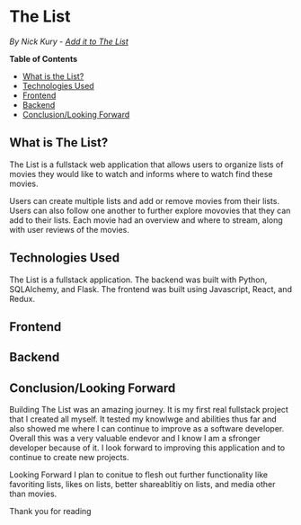 # The List
*By Nick Kury - [Add it to The List](https://the-list-app.herokuapp.com/)*

**Table of Contents**
* [What is the List?](#what-is-the-list)
* [Technologies Used](#technologies-used)
* [Frontend](#frontend)
* [Backend](#backend)
* [Conclusion/Looking Forward](#conclusion/looking-forward)

## What is The List?
The List is a fullstack web application that allows users to organize lists of movies they would like to watch and informs where to watch find these movies. 

Users can create multiple lists and add or remove movies from their lists.  Users can also follow one another to further explore movovies that they can add to their lists.  Each movie had an overview and where to stream, along with user reviews of the movies.  

## Technologies Used
The List is a fullstack application.  The backend was built with Python, SQLAlchemy, and Flask. The frontend was built using Javascript, React, and Redux. 

## Frontend

## Backend

## Conclusion/Looking Forward
Building The List was an amazing journey.  It is my first real fullstack project that I created all myself.  It tested my knowlwge and abilities thus far and also showed me where I can continue to improve as a software developer. Overall this was a very valuable endevor and I know I am a sfronger developer because of it. I look forward to improving this application and to continue to create new projects.  

Looking Forward I plan to conitue to flesh out further functionality like favoriting lists, likes on lists, better shareablitiy on lists, and media other than movies.  

Thank you for reading 


